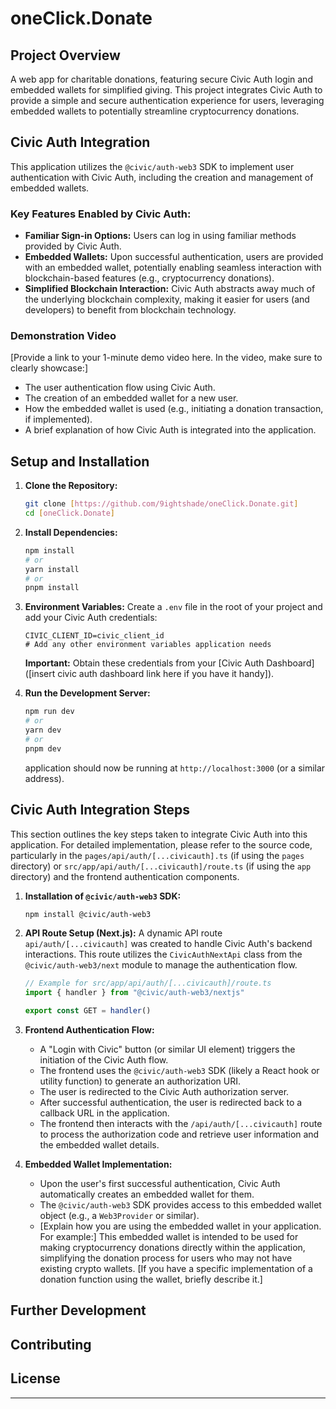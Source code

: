 # oneClick.Donate

## Project Overview

A web app for charitable donations, featuring secure Civic Auth login and embedded wallets for simplified giving.
This project integrates Civic Auth to provide a simple and secure authentication experience for users, leveraging embedded wallets to potentially streamline cryptocurrency donations.

## Civic Auth Integration

This application utilizes the `@civic/auth-web3` SDK to implement user authentication with Civic Auth, including the creation and management of embedded wallets.

### Key Features Enabled by Civic Auth:

* **Familiar Sign-in Options:** Users can log in using familiar methods provided by Civic Auth.
* **Embedded Wallets:** Upon successful authentication, users are provided with an embedded wallet, potentially enabling seamless interaction with blockchain-based features (e.g., cryptocurrency donations).
* **Simplified Blockchain Interaction:** Civic Auth abstracts away much of the underlying blockchain complexity, making it easier for users (and developers) to benefit from blockchain technology.

### Demonstration Video

[Provide a link to your 1-minute demo video here. In the video, make sure to clearly showcase:]

* The user authentication flow using Civic Auth.
* The creation of an embedded wallet for a new user.
* How the embedded wallet is used (e.g., initiating a donation transaction, if implemented).
* A brief explanation of how Civic Auth is integrated into the application.

## Setup and Installation

1.  **Clone the Repository:**
    ```bash
    git clone [https://github.com/9ightshade/oneClick.Donate.git]
    cd [oneClick.Donate]
    ```

2.  **Install Dependencies:**
    ```bash
    npm install
    # or
    yarn install
    # or
    pnpm install
    ```

3.  **Environment Variables:**
    Create a `.env` file in the root of your project and add your Civic Auth credentials:
    ```
    CIVIC_CLIENT_ID=civic_client_id
    # Add any other environment variables application needs
    ```
    **Important:** Obtain these credentials from your [Civic Auth Dashboard]([insert civic auth dashboard link here if you have it handy]).

4.  **Run the Development Server:**
    ```bash
    npm run dev
    # or
    yarn dev
    # or
    pnpm dev
    ```
    application should now be running at `http://localhost:3000` (or a similar address).

## Civic Auth Integration Steps

This section outlines the key steps taken to integrate Civic Auth into this application. For detailed implementation, please refer to the source code, particularly in the `pages/api/auth/[...civicauth].ts` (if using the `pages` directory) or `src/app/api/auth/[...civicauth]/route.ts` (if using the `app` directory) and the frontend authentication components.

1.  **Installation of `@civic/auth-web3` SDK:**
    ```bash
    npm install @civic/auth-web3
    ```

2.  **API Route Setup (Next.js):**
    A dynamic API route `api/auth/[...civicauth]` was created to handle Civic Auth's backend interactions. This route utilizes the `CivicAuthNextApi` class from the `@civic/auth-web3/next` module to manage the authentication flow.
    ```typescript
    // Example for src/app/api/auth/[...civicauth]/route.ts
    import { handler } from "@civic/auth-web3/nextjs"

    export const GET = handler()
    ```

3.  **Frontend Authentication Flow:**
    * A "Login with Civic" button (or similar UI element) triggers the initiation of the Civic Auth flow.
    * The frontend uses the `@civic/auth-web3` SDK (likely a React hook or utility function) to generate an authorization URI.
    * The user is redirected to the Civic Auth authorization server.
    * After successful authentication, the user is redirected back to a callback URL in the application.
    * The frontend then interacts with the `/api/auth/[...civicauth]` route to process the authorization code and retrieve user information and the embedded wallet details.

4.  **Embedded Wallet Implementation:**
    * Upon the user's first successful authentication, Civic Auth automatically creates an embedded wallet for them.
    * The `@civic/auth-web3` SDK provides access to this embedded wallet object (e.g., a `Web3Provider` or similar).
    * [Explain how you are using the embedded wallet in your application. For example:] This embedded wallet is intended to be used for making cryptocurrency donations directly within the application, simplifying the donation process for users who may not have existing crypto wallets. [If you have a specific implementation of a donation function using the wallet, briefly describe it.]

## Further Development

## Contributing

## License
---